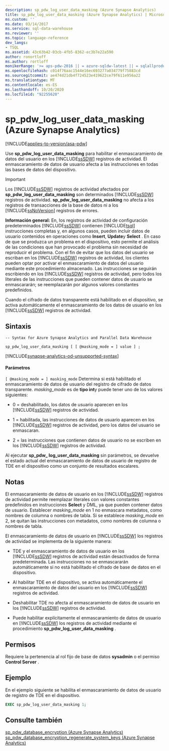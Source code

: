 ```yaml
---
description: sp_pdw_log_user_data_masking (Azure Synapse Analytics)
title: sp_pdw_log_user_data_masking (Azure Synapse Analytics) | Microsoft Docs
ms.custom: ''
ms.date: 03/14/2017
ms.service: sql-data-warehouse
ms.reviewer: ''
ms.topic: language-reference
dev_langs:
- TSQL
ms.assetid: 43c63b42-03cb-4fb5-8362-ec3b7e22a590
author: ronortloff
ms.author: rortloff
monikerRange: '>= aps-pdw-2016 || = azure-sqldw-latest || = sqlallproducts-allversions'
ms.openlocfilehash: c014f76aac1544e16ec693277a034779f75883cd
ms.sourcegitcommit: ae474d21db4f724523e419622ce79f611e956a22
ms.translationtype: MT
ms.contentlocale: es-ES
ms.lasthandoff: 10/20/2020
ms.locfileid: "92255620"
---
```

# <a name="sp_pdw_log_user_data_masking-azure-synapse-analytics"></a>sp_pdw_log_user_data_masking (Azure Synapse Analytics)
[!INCLUDE[applies-to-version/asa-pdw](../../includes/applies-to-version/asa-pdw.md)]

  Use **sp_pdw_log_user_data_masking** para habilitar el enmascaramiento de datos del usuario en los [!INCLUDE[ssSDW](../../includes/sssdw-md.md)] registros de actividad. El enmascaramiento de datos de usuario afecta a las instrucciones en todas las bases de datos del dispositivo.  
  
> [!IMPORTANT]  
>  Los [!INCLUDE[ssSDW](../../includes/sssdw-md.md)] registros de actividad afectados por **sp_pdw_log_user_data_masking** son determinados [!INCLUDE[ssSDW](../../includes/sssdw-md.md)] registros de actividad. **sp_pdw_log_user_data_masking** no afecta a los registros de transacciones de la base de datos ni a los [!INCLUDE[ssNoVersion](../../includes/ssnoversion-md.md)] registros de errores.  
  
 **Información general:** En, los registros de actividad de configuración predeterminados [!INCLUDE[ssSDW](../../includes/sssdw-md.md)] contienen [!INCLUDE[tsql](../../includes/tsql-md.md)] instrucciones completas y, en algunos casos, pueden incluir datos de usuario contenidos en operaciones como **Insert**, **Update**y **Select** . En caso de que se produzca un problema en el dispositivo, esto permite el análisis de las condiciones que han provocado el problema sin necesidad de reproducir el problema. Con el fin de evitar que los datos del usuario se escriban en los [!INCLUDE[ssSDW](../../includes/sssdw-md.md)] registros de actividad, los clientes pueden optar por activar el enmascaramiento de datos del usuario mediante este procedimiento almacenado. Las instrucciones se seguirán escribiendo en los [!INCLUDE[ssSDW](../../includes/sssdw-md.md)] registros de actividad, pero todos los literales de las instrucciones que pueden contener datos de usuario se enmascararán; se reemplazarán por algunos valores constantes predefinidos.  
  
 Cuando el cifrado de datos transparente está habilitado en el dispositivo, se activa automáticamente el enmascaramiento de los datos de usuario en los [!INCLUDE[ssSDW](../../includes/sssdw-md.md)] registros de actividad.  
  
## <a name="syntax"></a>Sintaxis  
  
```syntaxsql  
-- Syntax for Azure Synapse Analytics and Parallel Data Warehouse  
  
sp_pdw_log_user_data_masking [ [ @masking_mode = ] value ] ;  
```

[!INCLUDE[synapse-analytics-od-unsupported-syntax](../../includes/synapse-analytics-od-unsupported-syntax.md)]

#### <a name="parameters"></a>Parámetros  
`[ @masking_mode = ] masking_mode` Determina si está habilitado el enmascaramiento de datos de usuario del registro de cifrado de datos transparente. *masking_mode* es de **tipo int**y puede tener uno de los valores siguientes:  
  
-   0 = deshabilitado, los datos de usuario aparecen en los [!INCLUDE[ssSDW](../../includes/sssdw-md.md)] registros de actividad.  
  
-   1 = habilitada, las instrucciones de datos de usuario aparecen en los [!INCLUDE[ssSDW](../../includes/sssdw-md.md)] registros de actividad, pero los datos del usuario se enmascaran.  
  
-   2 = las instrucciones que contienen datos de usuario no se escriben en los [!INCLUDE[ssSDW](../../includes/sssdw-md.md)] registros de actividad.  
  
 Al ejecutar **sp_pdw_ log_user_data_masking** sin parámetros, se devuelve el estado actual del enmascaramiento de datos de usuario de registro de TDE en el dispositivo como un conjunto de resultados escalares.  
  
## <a name="remarks"></a>Notas  
 El enmascaramiento de datos de usuario en los [!INCLUDE[ssSDW](../../includes/sssdw-md.md)] registros de actividad permite reemplazar literales con valores constantes predefinidos en instrucciones **Select** y DML, ya que pueden contener datos de usuario. Establecer *masking_mode* en 1 no enmascara metadatos, como nombres de columna o nombres de tabla. Si se establece *masking_mode* en 2, se quitan las instrucciones con metadatos, como nombres de columna o nombres de tabla.  
  
 El enmascaramiento de datos de usuario en [!INCLUDE[ssSDW](../../includes/sssdw-md.md)] los registros de actividad se implementa de la siguiente manera:  
  
-   TDE y el enmascaramiento de datos de usuario en los [!INCLUDE[ssSDW](../../includes/sssdw-md.md)] registros de actividad están desactivados de forma predeterminada. Las instrucciones no se enmascararán automáticamente si no está habilitado el cifrado de base de datos en el dispositivo.  
  
-   Al habilitar TDE en el dispositivo, se activa automáticamente el enmascaramiento de datos del usuario en los [!INCLUDE[ssSDW](../../includes/sssdw-md.md)] registros de actividad.  
  
-   Deshabilitar TDE no afecta al enmascaramiento de datos de usuario en los [!INCLUDE[ssSDW](../../includes/sssdw-md.md)] registros de actividad.  
  
-   Puede habilitar explícitamente el enmascaramiento de datos de usuario en [!INCLUDE[ssSDW](../../includes/sssdw-md.md)] los registros de actividad mediante el procedimiento **sp_pdw_log_user_data_masking** .  
  
## <a name="permissions"></a>Permisos  
 Requiere la pertenencia al rol fijo de base de datos **sysadmin** o el permiso **Control Server** .  
  
## <a name="example"></a>Ejemplo  
 En el ejemplo siguiente se habilita el enmascaramiento de datos de usuario de registro de TDE en el dispositivo.  
  
```sql  
EXEC sp_pdw_log_user_data_masking 1;  
```  
  
## <a name="see-also"></a>Consulte también  
 [sp_pdw_database_encryption &#40;Azure Synapse Analytics&#41;](../../relational-databases/system-stored-procedures/sp-pdw-database-encryption-sql-data-warehouse.md)   
 [sp_pdw_database_encryption_regenerate_system_keys &#40;Azure Synapse Analytics&#41;](../../relational-databases/system-stored-procedures/sp-pdw-database-encryption-regenerate-system-keys-sql-data-warehouse.md)  
  
  
